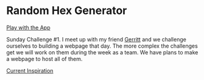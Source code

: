 # Random Hex Generator

[Play with the App](https://random-hex-generator.netlify.com/)

Sunday Challenge #1.  I meet up with my friend [Gerritt](https://github.com/gmocore) and we challenge ourselves to building a webpage that day.  The more complex the challenges get we will work on them during the week as a team.  We have plans to make a webpage to host all of them.

[Current Inspiration](https://jenniferdewalt.com/index.html)
